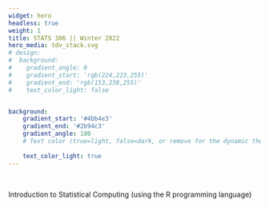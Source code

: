 ```yaml
---
widget: hero
headless: true
weight: 1
title: STATS 306 || Winter 2022
hero_media: tdv_stack.svg
# design:
#  background:
#    gradient_angle: 0
#    gradient_start: 'rgb(224,223,255)'
#    gradient_end: 'rgb(153,238,255)'
#    text_color_light: false   


background:
    gradient_start: '#4bb4e3'
    gradient_end: '#2b94c3'
    gradient_angle: 180
    # Text color (true=light, false=dark, or remove for the dynamic theme color).
    
    text_color_light: true
---
```

<br>

Introduction to Statistical Computing (using the R programming language)
